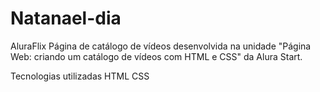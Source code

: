 # Natanael-dia
AluraFlix
Página de catálogo de vídeos desenvolvida na unidade "Página Web: criando um catálogo de vídeos com HTML e CSS" da Alura Start.

Tecnologias utilizadas
HTML
CSS
